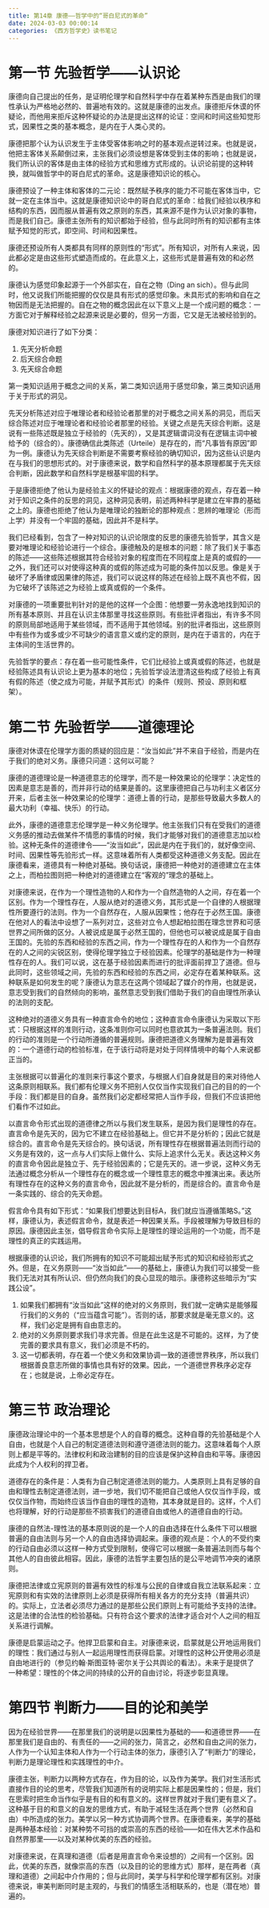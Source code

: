 ```yaml
---
title: 第14章 康德——哲学中的“哥白尼式的革命”
date: 2024-03-03 00:00:14
categories: 《西方哲学史》读书笔记
---
```


<!-- toc -->


# 第一节 先验哲学——认识论

康德向自己提出的任务，是证明伦理学和自然科学中存在着某种东西是由我们的理性承认为严格地必然的、普遍地有效的。这就是康德的出发点。康德拒斥休谟的怀疑论，而他用来拒斥这种怀疑论的办法是提出这样的论证：空间和时间这些知觉形式，因果性之类的基本概念，是内在于人类心灵的。

康德把那个认为认识发生于主体受客体影响之时的基本观点逆转过来。也就是说，他把主客体关系颠倒过来，主张我们必须设想是客体受到主体的影响；也就是说，我们所认识的客体是由主体的经验方式和思维方式形成的。认识论前提的这种转换，就叫做哲学中的哥白尼式的革命。这是康德知识论的核心。

康德预设了一种主体和客体的二元论：既然赋予秩序的能力不可能在客体当中，它就一定在主体当中。这就是康德知识论中的哥白尼式的革命：给我们经验以秩序和结构的东西，因而服从普遍有效之原则的东西，其来源不是作为认识对象的事物，而是我们自己。康德主张所有的知识都始于经验，但与此同时所有的知识都有主体赋予知觉的形式，即空间、时间和因果性。

康德还预设所有人类都具有同样的原则性的“形式”。所有知识，对所有人来说，因此都必定是由这些形式塑造而成的。在此意义上，这些形式是普遍有效的和必然的。

康德认为感觉印象起源于一个外部实在，自在之物（Ding an sich）。但与此同时，他又说我们所能把握的仅仅是具有形式的感觉印象。未具形式的影响和自在之物因而是无法把握的。自在之物的概念因此在以下意义上是一个成问题的概念：一方面它对于解释经验之起源来说是必要的，但另一方面，它又是无法被经验到的。

康德对知识进行了如下分类：
1. 先天分析命题
2. 后天综合命题
3. 先天综合命题

第一类知识适用于概念之间的关系，第二类知识适用于感觉印象，第三类知识适用于关于形式的洞见。

先天分析陈述对应于唯理论者和经验论者那里的对于概念之间关系的洞见，而后天综合陈述对应于唯理论者和经验论者那里的经验。关键之点是先天综合判断。这是说有一些陈述既是独立于经验的（先天的），又是其逻辑谓词没有在逻辑主词中被给予的（综合的）。康德确信此类陈述（Urteile）是存在的，而“凡事皆有原因”即为一例。康德认为先天综合判断是不需要考察经验的确切知识，因为这些认识是内在与我们的思想形式的。对于康德来说，数学和自然科学的基本原理都属于先天综合判断，因此数学和自然科学是根基牢固的科学。

于是康德拒绝了他认为是经验主义的怀疑论的观点：根据康德的观点，存在着一种对于知识之条件的反思的洞见，这种洞见表明，前述两种科学是建立在牢靠的基础之上的。康德也拒绝了他认为是唯理论的独断论的那种观点：思辨的唯理论（形而上学）并没有一个牢固的基础，因此并不是科学。

我们已经看到，包含了一种对知识的认识论限度的反思的康德先验哲学，其含义是要对唯理论和经验论进行一个综合。康德触及的是根本的问题：除了我们关于事态的陈述——这些陈述根据其符合经验对象的程度而在不同程度上是真的或假的——之外，我们还可以对使得这种真的或假的陈述成为可能的条件加以反思。像是关于破坏了矛盾律或因果律的陈述，我们可以说这样的陈述在经验上既不真也不假，因为它破坏了该陈述之为经验上或真或假的一个条件。

对康德的一项重要批判针对的是他的这样一个企图：他想要一劳永逸地找到知识的所有基本原则、并且在认识主体那里寻找这些原则。有些批评者指出，有许多不同的原则局部地适用于某些领域，而不适用于其他领域。别的批评者指出，这些原则中有些作为或多或少不可缺少的语言意义或约定的原则，是内在于语言的，内在于主体间的生活世界的。

先验哲学的要点：存在着一些可能性条件，它们比经验上或真或假的陈述，也就是经验陈述具有认识论上更为基本的地位；先验哲学设法澄清这些构成了经验上有真有假的陈述（使之成为可能，并赋予其形式）的条件（规则、预设、原则和框架）。

# 第二节 先验哲学——道德理论

康德对休谟在伦理学方面的质疑的回应是：“汝当如此”并不来自于经验，而是内在于我们的绝对义务。康德只问道：这何以可能？

康德的道德理论是一种道德意志的伦理学，而不是一种效果论的伦理学：决定性的因素是意志是善的，而并非行动的结果是善的。这里康德把自己与功利主义者区分开来，后者主张一种效果论的伦理学：道德上善的行动，是那些导致最大多数人的最大功利（幸福、快乐）的行动。

此外，康德的道德意志伦理学是一种义务伦理学。他主张我们只有在受我们的道德义务感的推动去做某件不情愿的事情的时候，我们才能够对我们的道德意志加以检验。这种无条件的道德律令——“汝当如此”，因此是内在于我们的，就好像空间、时间、因果性等先验形式一样。这意味着所有人类都受这种道德义务支配。因此在康德看来，道德具有一种绝对基础。换句话说，康德把一种绝对的道德建立在主体之上，而柏拉图则把一种绝对的道德建立在“客观的”理念的基础上。

对康德来说，在作为一个理性造物的人和作为一个自然造物的人之间，存在着一个区别。作为一个理性存在，人服从绝对的道德义务，其形式是一个自律的人根据理性所要遵行的法则。作为一个自然存在，人服从因果性；他存在于必然王国。康德在他对人的看法中设想了一系列对立，这些对立令人想起柏拉图在理念世界和可感世界之间所做的区分。人被说成是属于必然王国的，但他也可以被说成是属于自由王国的。先验的东西和经验的东西之间，作为一个理性存在的人和作为一个自然存在的人之间的尖锐区别，使得伦理学独立于经验因素。伦理学的基础是作为一种理性存在的人。我们可以说，这在基于经验因素而进行的批评面前捍卫了道德。但与此同时，这些领域之间，先验的东西和经验的东西之间，必定存在着某种联系。这种联系是如何发生的呢？康德认为意志在这两个领域起了媒介的作用，也就是说，意志受到我们的自然倾向的影响，虽然意志受到我们借助于我们的自由理性所承认的法则的支配。

这种绝对的道德义务具有一种直言命令的地位；这种直言命令康德认为采取以下形式：只根据这样的准则行动，这条准则你可以同时也意欲其为一条普遍法则。我们的行动的准则是一个行动所遵循的普遍规则。康德把道德义务理解为是普遍有效的：一个道德行动的检验标准，在于该行动将是对处于同样情境中的每个人来说都正当的。

主张根据可以普遍化的准则来行事这个要求，与根据人们自身就是目的来对待他人这条原则相联系。我们都有伦理义务不把别人仅仅当作实现我们自己的目的的一个手段：我们都是目的自身。虽然我们必定都经常把人当作手段，但我们不应该把他们看作不过如此。

以直言命令形式出现的道德律之所以与我们发生联系，是因为我们是理性的存在。直言命令是先天的，因为它不建立在经验基础上。但它并不是分析的；因此它就是综合的。直言命令是先天综合的。换句话说，所有理性存在根据普遍法则而行动的义务是有效的，这一点与人们实际上做什么、实际上追求什么无关。表达这种义务的直言命令因此是独立于、先于经验因素的；它是先天的。进一步说，这种义务无法通过概念分析从一个理性存在的概念或一个理性意志的概念中推演出来。表达所有理性存在的这种义务的直言命令，因此就不是分析的，而是综合的。直言命令是一条实践的、综合的先天命题。

假言命令具有如下形式：“如果我们想要达到目标A，我们就应当遵循策略S。”这样，康德认为，表述假言命令，就是表述一种因果关系。手段被理解为导致目标的原因。康德因此主张，倡导假言命令实际上是理性的理论运用的一个功能，而不是理性的真正的实践运用。

根据康德的认识论，我们所拥有的知识不可能超出赋予形式的知识和经验形式之外。但是，在义务原则——“汝当如此”——的基础上，康德认为我们可以接受一些我们无法对其有所认识、但仍然向我们的良心显现的暗示。康德称这些暗示为“实践公设”。
1. 如果我们都拥有“汝当如此”这样的绝对的义务原则，我们就一定确实是能够履行我们的义务的（“应当蕴含可能”）。否则的话，那要求就是毫无意义的。这样，我们必定是拥有自由意志的。 
2. 绝对的义务原则要求我们寻求完善。但是在此生这是不可能的。这样，为了使完善的要求具有意义，我们必须是不朽的。 
3. 这一切都表明，存在着一个使义务和效果协调一致的道德世界秩序，所以我们根据善良意志所做的事情也具有好的效果。因此，一个道德世界秩序必定存在；也就是说，上帝必定存在。

# 第三节 政治理论

康德政治理论中的一个基本思想是个人的自尊的概念。这种自尊的先验基础是个人自由，也就是个人自己的制定道德法则和遵守道德法则的能力。这意味着每个人原则上都是平等的。法律权利和政治建制的目的应该是保护这种自由和平等。康德因此成为个人权利的捍卫者。

道德存在的条件是：人类有为自己制定道德法则的能力。人类原则上具有足够的自由和理性去制定道德法则，进一步地，我们切不能把自己或他人仅仅当作手段，或仅仅当作物，而始终应该当作自由的理性的造物，其本身就是目的。这样，个人们也将理解，好的行动是那些不损害我们的道德自由或他人的道德自由的行动。

康德的自然法-理性法的基本原则说的是一个人的自由选择在什么条件下可以根据普遍的自由法则与另一个人的自由选择协调起来。康德的观点是：个人的不受约束的行动自由必须以这样一种方式受到限制，使得它可以根据一条普遍法则而与每个其他人的自由彼此相容。因此，康德的法哲学主要包括的是公平地调节冲突的诸原则。

康德把法律或立宪原则的普遍有效性的标准与公民的自律或自我立法联系起来：立宪原则和有实效的法律原则上必须是获得所有相关各方的充分支持（普遍共识）的。实际上，立法者必须尽力通过的是那些公民们原则上有可能给予支持的法律。这是法律的合法性的检验基础。只有符合这个要求的法律才适合对个人之间的相互关系进行调解。

康德是启蒙运动之子。他捍卫启蒙和自主。对康德来说，启蒙就是公开地运用我们的理性：我们通过与别人一起运用理性而获得启蒙。对理性的这种公开使用必须是自由地进行的（参见约翰·斯图亚特·密尔关于公共舆论的看法）。未来于是提供了一种希望：理性的个体之间的持续的公开的自由讨论，将逐步彰显真理。

# 第四节 判断力——目的论和美学

因为在经验世界——在那里我们的说明是以因果性为基础的——和道德世界——在那里我们是自由的、有责任的——之间的张力，简言之，必然和自由之间的张力，人作为一个认知主体和人作为一个行动主体的张力，康德引入了“判断力”的理论，判断力是理论理性和实践理性的中介。

康德主张，判断力以两种方式存在，作为目的论，以及作为美学。我们对生活形式直接作目的论的思考，尽管我们知道所有的说明实际上都是因果性的；但是，我们在思索时把生命当作似乎是有目的和有意义的。这样世界就对于我们更有意义了。这种基于目的和意义的自发的思维方式，有助于减轻生活在两个世界（必然和自由）中所造成的张力。美学以另一种方式协调两个世界。在康德看来，美学的基础是两种基本经验：对某种势不可挡的或崇高的东西的经验——如在伟大艺术作品和自然界那里——以及对某种优美的东西的经验。

对康德来说，在真理和道德（后者是用直言命令来设想的）之间有一个区别。因此，优美的东西，就像崇高的东西（以及目的论的思维方式）那样，是在两者（真理和道德）之间起中介作用的；但与此同时，美学与科学和伦理学都有区别。对康德来说，审美判断同时是主观的，与我们的情感生活相联系的，也是（潜在地）普遍的。